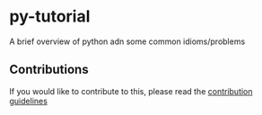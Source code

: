 # py-tutorial

A brief overview of python adn some common idioms/problems

## Contributions

If you would like to contribute to this, please read the [contribution guidelines](./CONTRIBUTIONS.md)
